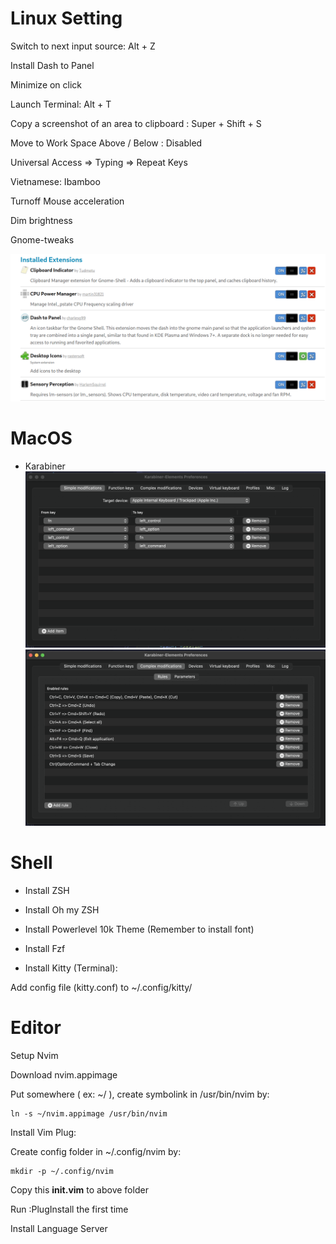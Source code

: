# Linux Setting
Switch to next input source: Alt + Z

Install Dash to Panel

Minimize on click

Launch Terminal: Alt + T

Copy a screenshot of an area to clipboard : Super + Shift + S

Move to Work Space Above / Below : Disabled

Universal Access => Typing => Repeat Keys

Vietnamese: Ibamboo

Turnoff Mouse acceleration

Dim brightness

Gnome-tweaks


![](assets/extensions.png)

# MacOS

- Karabiner
![](assets/mac_os_keyboard.png)
![](assets/shortcut.png)

# Shell

- Install ZSH

- Install Oh my ZSH

- Install Powerlevel 10k Theme (Remember to install font)

- Install Fzf

- Install Kitty (Terminal):

Add config file (kitty.conf) to ~/.config/kitty/


# Editor
Setup Nvim

Download nvim.appimage

Put somewhere ( ex: ~/ ), create symbolink in /usr/bin/nvim by:
```
ln -s ~/nvim.appimage /usr/bin/nvim
```

Install Vim Plug:

Create config folder in ~/.config/nvim by: 
```
mkdir -p ~/.config/nvim
```

Copy this **init.vim** to above folder

Run :PlugInstall the first time

Install Language Server
